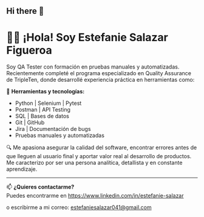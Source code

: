 ## Hi there 👋

# 👩‍💻 ¡Hola! Soy Estefanie Salazar Figueroa 

Soy QA Tester con formación en pruebas manuales y automatizadas. Recientemente completé el programa especializado en Quality Assurance de TripleTen, donde desarrollé experiencia práctica en herramientas como:

🧪 **Herramientas y tecnologías:**
- Python | Selenium | Pytest
- Postman | API Testing
- SQL | Bases de datos
- Git | GitHub
- Jira | Documentación de bugs
- Pruebas manuales y automatizadas

🔍 Me apasiona asegurar la calidad del software, encontrar errores antes de que lleguen al usuario final y aportar valor real al desarrollo de productos. Me caracterizo por ser una persona analítica, detallista y en constante aprendizaje.



---

📫 **¿Quieres contactarme?**  
Puedes encontrarme en   https://www.linkedin.com/in/estefanie-salazar

o escribirme a mi correo: estefaniesalazar041@gmail.com

